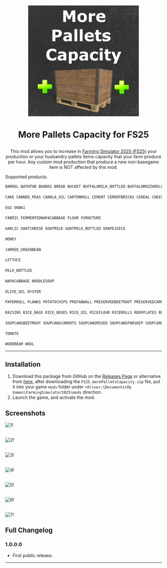 <p align="center"><img src="/images/logo.png" alt="logo" width="356" height="356"></p>

<h1><p align="center">More Pallets Capacity for FS25</p></h1>

<p align="center">
This mod allows you to increase in <ins>Farming Simulator 2025 (FS25)</ins> your production or your husbandry pallets items capacity that your farm produce per hour. Any custom mod production that produce a new non-basegame item is NOT affected by this mod.</p>

Supported products:

```css
BARREL BATHTUB BOARDS BREAD BUCKET BUFFALOMILK_BOTTLED BUFFALOMOZZARELLA BUTTER

CAKE CANNED_PEAS CANOLA_OIL CARTONROLL CEMENT CEMENTBRICKS CEREAL CHEESE CHILLI CHOCOLATE CLOTHES

EGG ENOKI

FABRIC FERMENTEDNAPACABBAGE FLOUR FURNITURE

GARLIC GOATCHEESE GOATMILK GOATMILK_BOTTLED GRAPEJUICE

HONEY

JARRED_GREENBEAN

LETTUCE

MILK_BOTTLED

NAPACABBAGE NOODLESOUP

OLIVE_OIL OYSTER

PAPERROLL PLANKS POTATOCHIPS PREFABWALL PRESERVEDBEETROOT PRESERVEDCARROTS PRESERVEDPARSNIP

RAISINS RICE_BAGS RICE_BOXES RICE_OIL RICEFLOUR RICEROLLS ROOFPLATES ROPE

SOUPCANSBEETROOT SOUPCANSCARROTS SOUPCANSMIXED SOUPCANSPARSNIP SOUPCANSPOTATO SPINACH_BAGS SPRING_ONION STRAWBERRY SUGAR SUNFLOWER_OIL

TOMATO

WOODBEAM WOOL
```

-------------------------------------

## Installation

1. Download this package from GitHub on the [Releases Page](https://github.com/westor7/FS25_morePalletsCapacity/releases) or alternative from [here](https://www.kingmods.net/en/profile/westor), after downloading the `FS25_morePalletsCapacity.zip` file, put it into your game `mods` folder under `<drive>:\Documents\My Games\FarmingSimulator2025\mods` direction.
2. Launch the game, and activate the mod.

## Screenshots

![1!](/images/1.png)
<br/><br/>

![2!](/images/2.png)
<br/><br/>

![3!](/images/3.png)
<br/><br/>

![4!](/images/4.png)
<br/><br/>

![5!](/images/5.png)
<br/><br/>

![6!](/images/6.png)
<br/><br/>

![7!](/images/7.png)

## Full Changelog

### 1.0.0.0
- First public release.

-------------------------------------
